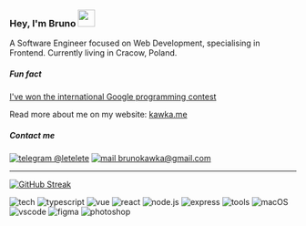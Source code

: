 ### Hey, I'm Bruno <img src="https://user-images.githubusercontent.com/18665370/170464805-507311d0-6d8a-4658-a249-4429b2586cc6.gif" width="30"/>

A Software Engineer focused on Web Development, specialising in Frontend. Currently living in Cracow, Poland.

##### Fun fact
[I've won the international Google programming contest](https://medium.com/@brunokawka/my-google-code-in-2018-adventure-with-mifos-initiative-3a65848b0025)

Read more about me on my website: [kawka.me](https://kawka.me)

##### Contact me

[![telegram @letelete](https://img.shields.io/static/v1?&color=111&style=flat-square&logoColor=f5f5f5&label=&message=telegram&logo=telegram)](https://t.me/letelete)
[![mail brunokawka@gmail.com](https://img.shields.io/static/v1?&color=111&style=flat-square&logoColor=f5f5f5&label=&message=email&logo=gmail)](mailto:brunokawka@gmail.com)

---
[![GitHub Streak](https://streak-stats.demolab.com?user=letelete&theme=highcontrast&hide_border=true&border_radius=25&date_format=j%20M%5B%20Y%5D&fire=00FFBA&background=DD272700)](https://git.io/streak-stats)

![tech](https://img.shields.io/static/v1?label=&color=000&style=flat-square&message=tech:)
![typescript](https://img.shields.io/static/v1?color=111&style=flat-square&logoColor=f5f5f5&label=&message=typescript&logo=typescript)
![vue](https://img.shields.io/static/v1?&color=111&style=flat-square&logoColor=f5f5f5&label=&message=vue&logo=vue.js)
![react](https://img.shields.io/static/v1?&color=111&style=flat-square&logoColor=f5f5f5&label=&message=react&logo=react)
![node.js](https://img.shields.io/static/v1?&color=111&style=flat-square&logoColor=f5f5f5&label=&message=node.js&logo=node.js)
![express](https://img.shields.io/static/v1?&color=111&style=flat-square&logoColor=f5f5f5&label=&message=express&logo=express)
![tools](https://img.shields.io/static/v1?label=&color=000&style=flat-square&message=tools:)
![macOS](https://img.shields.io/static/v1?&color=111&style=flat-square&logoColor=f5f5f5&label=&message=macOS&logo=macOS)
![vscode](https://img.shields.io/static/v1?&color=111&style=flat-square&logoColor=f5f5f5&label=&message=vscode&logo=visual%20studio%20code)
![figma](https://img.shields.io/static/v1?&color=111&style=flat-square&logoColor=f5f5f5&label=&message=figma&logo=figma)
![photoshop](https://img.shields.io/static/v1?&color=111&style=flat-square&logoColor=f5f5f5&label=&message=photoshop&logo=adobe%20photoshop)
